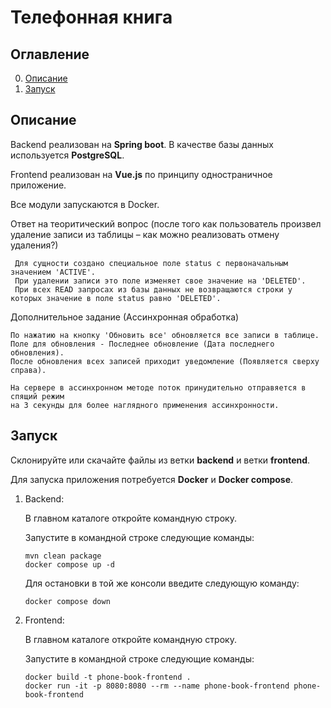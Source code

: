 # Телефонная книга

## Оглавление
0. [Описание](#Описание)
1. [Запуск](#Запуск)
## Описание
Backend реализован на **Spring boot**. В качестве базы данных используется **PostgreSQL**.

Frontend реализован на **Vue.js** по принципу одностраничное приложение.

Все модули запускаются в Docker.

Ответ на теоритический вопрос (после того как пользователь произвел удаление записи из таблицы – 
как можно реализовать отмену удаления?) 

     Для сущности создано специальное поле status c первоначальным значением 'ACTIVE'. 
     При удалении записи это поле изменяет свое значение на 'DELETED'. 
     При всех READ запросах из базы данных не возвращаются строки у которых значение в поле status равно 'DELETED'.
 
 Дополнительное задание (Ассинхронная обработка)
 
    По нажатию на кнопку 'Обновить все' обновляется все записи в таблице. 
    Поле для обновления - Последнее обновление (Дата последнего обновления). 
    После обновления всех записей приходит уведомление (Появляется сверху справа).
    
    На сервере в ассинхронном методе поток принудительно отправяется в спящий режим
    на 3 секунды для более наглядного применения ассинхронности.
## Запуск
Склонируйте или скачайте файлы из ветки **backend** и ветки **frontend**.

Для запуска приложения потребуется **Docker** и **Docker compose**.

1. Backend: 
    
    В главном каталоге откройте командную строку.
    
    Запустите в командной строке следующие команды: 
    ```
    mvn clean package
    docker compose up -d
    ```
   Для остановки в той же консоли введите следующую команду: 
    ```
    docker compose down
    ```
2. Frontend: 

    В главном каталоге откройте командную строку.
    
    Запустите в командной строке следующие команды: 
    ```
    docker build -t phone-book-frontend .
    docker run -it -p 8080:8080 --rm --name phone-book-frontend phone-book-frontend
    ```
